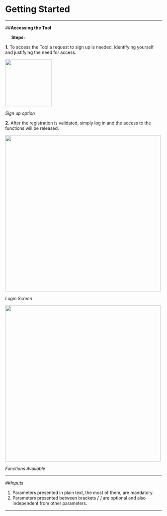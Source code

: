 # Getting Started

* * *

##**Accessing the Tool**

&nbsp;&nbsp;&nbsp;&nbsp; **Steps:**

 **1.** To access the Tool a request to sign up is needed, identifying yourself and justifying the need for access.

<img src = "/images/ex/localsignup.png" width="150">


*Sign up option*

 **2.** After the registration is validated, simply log in and the access to the functions will be released.


<img src="/images/ex/login.png" width="500">


*Login Screen*


<img src="/images/ex/functions.png" width="500">


*Functions Avaliable*

* * *

##*Inputs*
1. Parameters presented in plain text, the most of them, are mandatory.
1. Parameters presented between brackets *[ ]* are optional and also independent from other parameters.

* * *